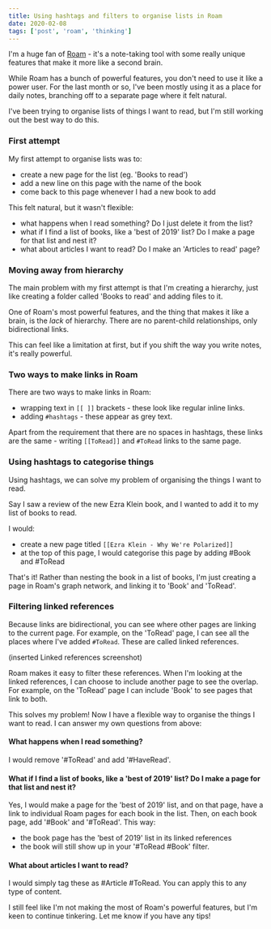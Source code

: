 ```yaml
---
title: Using hashtags and filters to organise lists in Roam 
date: 2020-02-08
tags: ['post', 'roam', 'thinking']
---
```


I'm a huge fan of [Roam](https://roamresearch.com/) - it's a note-taking tool with some really unique features that make it more like a second brain.

While Roam has a bunch of powerful features, you don't need to use it like a power user. For the last month or so, I've been mostly using it as a place for daily notes, branching off to a separate page where it felt natural.

I've been trying to organise lists of things I want to read, but I'm still working out the best way to do this.

### First attempt

My first attempt to organise lists was to:
- create a new page for the list (eg. 'Books to read')
- add a new line on this page with the name of the book
- come back to this page whenever I had a new book to add

This felt natural, but it wasn't flexible:
- what happens when I read something? Do I just delete it from the list?
- what if I find a list of books, like a 'best of 2019' list? Do I make a page for that list and nest it?
- what about articles I want to read? Do I make an 'Articles to read' page?


### Moving away from hierarchy
The main problem with my first attempt is that I'm creating a hierarchy, just like creating a folder called 'Books to read' and adding files to it.

One of Roam's most powerful features, and the thing that makes it like a brain, is the *lack* of hierarchy. There are no parent-child relationships, only bidirectional links.

This can feel like a limitation at first, but if you shift the way you write notes, it's really powerful.

### Two ways to make links in Roam
There are two ways to make links in Roam:
- wrapping text in `[[ ]]` brackets - these look like regular inline links.
- adding `#hashtags` - these appear as grey text.

Apart from the requirement that there are no spaces in hashtags, these links are the same - writing `[[ToRead]]` and `#ToRead` links to the same page.

### Using hashtags to categorise things
Using hashtags, we can solve my problem of organising the things I want to read.

Say I saw a review of the new Ezra Klein book, and I wanted to add it to my list of books to read.

I would:
- create a new page titled `[[Ezra Klein - Why We're Polarized]]`
- at the top of this page, I would categorise this page by adding #Book and #ToRead

That's it! Rather than nesting the book in a list of books, I'm just creating a page in Roam's graph network, and linking it to 'Book' and 'ToRead'.

### Filtering linked references

Because links are bidirectional, you can see where other pages are linking to the current page. For example, on the 'ToRead' page, I can see all the places where I've added `#ToRead`. These are called linked references.

(inserted Linked references screenshot)

Roam makes it easy to filter these references. When I'm looking at the linked references, I can choose to include another page to see the overlap. For example, on the 'ToRead' page I can include 'Book' to see pages that link to both.

This solves my problem! Now I have a flexible way to organise the things I want to read. I can answer my own questions from above:

#### What happens when I read something?
I would remove '#ToRead' and add '#HaveRead'.

#### What if I find a list of books, like a 'best of 2019' list? Do I make a page for that list and nest it?
Yes, I would make a page for the 'best of 2019' list, and on that page, have a link to individual Roam pages for each book in the list. Then, on each book page, add '#Book' and '#ToRead'. This way:
- the book page has the 'best of 2019' list in its linked references
- the book will still show up in your '#ToRead #Book' filter.

#### What about articles I want to read?
I would simply tag these as #Article #ToRead. You can apply this to any type of content.

I still feel like I'm not making the most of Roam's powerful features, but I'm keen to continue tinkering. Let me know if you have any tips!